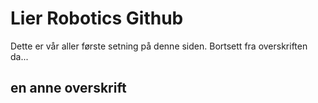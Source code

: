 # Lier Robotics Github
Dette er vår aller første setning på denne siden. Bortsett fra overskriften da...

## en anne overskrift
